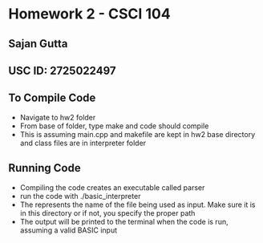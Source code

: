 # Homework 2 - CSCI 104
## Sajan Gutta
## USC ID: 2725022497

## To Compile Code
* Navigate to hw2 folder
* From base of folder, type make and code should compile
* This is assuming main.cpp and makefile are kept in hw2 base directory and class files are in
interpreter folder

## Running Code
* Compiling the code creates an executable called parser
* run the code with ./basic_interpreter <filename>
* The <filename> represents the name of the file being used as input. Make sure it is in
this directory or if not, you specify the proper path
* The output will be printed to the terminal when the code is run, assuming a valid BASIC input